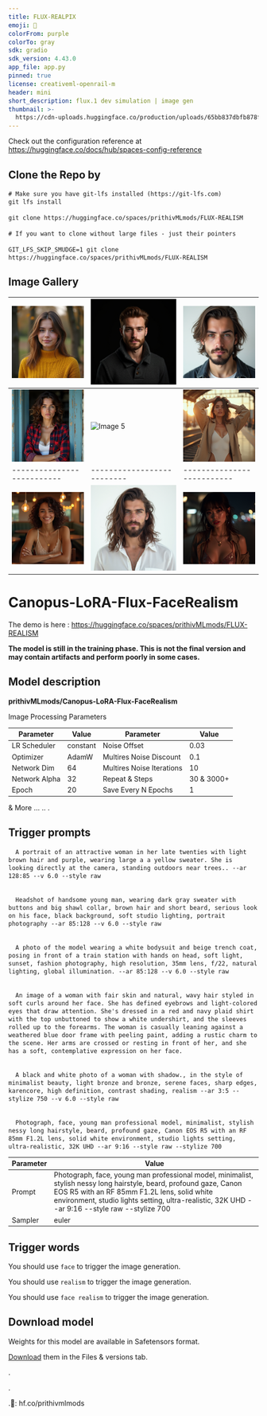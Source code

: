 ```yaml
---
title: FLUX-REALPIX
emoji: 🦁
colorFrom: purple
colorTo: gray
sdk: gradio
sdk_version: 4.43.0
app_file: app.py
pinned: true
license: creativeml-openrail-m
header: mini
short_description: flux.1 dev simulation | image gen
thumbnail: >-
  https://cdn-uploads.huggingface.co/production/uploads/65bb837dbfb878f46c77de4c/1db6J8flzIqatbTBTTvFq.png
---
```


Check out the configuration reference at https://huggingface.co/docs/hub/spaces-config-reference

## Clone the Repo by 

    # Make sure you have git-lfs installed (https://git-lfs.com)
    git lfs install
    
    git clone https://huggingface.co/spaces/prithivMLmods/FLUX-REALISM
    
    # If you want to clone without large files - just their pointers
    
    GIT_LFS_SKIP_SMUDGE=1 git clone https://huggingface.co/spaces/prithivMLmods/FLUX-REALISM


 ## Image Gallery

| ![Image 1](assets/11.png) | ![Image 2](assets/22.png) | ![Image 3](assets/33.png) |
|--------------------------|--------------------------|--------------------------|
| ![Image 4](assets/44.png) | ![Image 5](assets/55.png) | ![Image 6](assets/66.png) |
|--------------------------|--------------------------|--------------------------|
| ![Image 7](assets/77.png) | ![Image 8](assets/88.png) | ![Image 9](assets/99.png) |



# Canopus-LoRA-Flux-FaceRealism

The demo is here : https://huggingface.co/spaces/prithivMLmods/FLUX-REALISM


**The model is still in the training phase. This is not the final version and may contain artifacts and perform poorly in some cases.**

## Model description 

**prithivMLmods/Canopus-LoRA-Flux-FaceRealism**

Image Processing Parameters 

| Parameter                 | Value  | Parameter                 | Value  |
|---------------------------|--------|---------------------------|--------|
| LR Scheduler              | constant | Noise Offset              | 0.03   |
| Optimizer                 | AdamW  | Multires Noise Discount   | 0.1    |
| Network Dim               | 64     | Multires Noise Iterations | 10     |
| Network Alpha             | 32     | Repeat & Steps           | 30 & 3000+ |
| Epoch                     | 20     | Save Every N Epochs       | 1      |

& More
...
..
.

## Trigger prompts


      A portrait of an attractive woman in her late twenties with light brown hair and purple, wearing large a a yellow sweater. She is looking directly at the camera, standing outdoors near trees.. --ar 128:85 --v 6.0 --style raw

      
      Headshot of handsome young man, wearing dark gray sweater with buttons and big shawl collar, brown hair and short beard, serious look on his face, black background, soft studio lighting, portrait photography --ar 85:128 --v 6.0 --style raw
      
      
      A photo of the model wearing a white bodysuit and beige trench coat, posing in front of a train station with hands on head, soft light, sunset, fashion photography, high resolution, 35mm lens, f/22, natural lighting, global illumination. --ar 85:128 --v 6.0 --style raw
      
      
      An image of a woman with fair skin and natural, wavy hair styled in soft curls around her face. She has defined eyebrows and light-colored eyes that draw attention. She's dressed in a red and navy plaid shirt with the top unbuttoned to show a white undershirt, and the sleeves rolled up to the forearms. The woman is casually leaning against a weathered blue door frame with peeling paint, adding a rustic charm to the scene. Her arms are crossed or resting in front of her, and she has a soft, contemplative expression on her face.
      
      
      A black and white photo of a woman with shadow., in the style of minimalist beauty, light bronze and bronze, serene faces, sharp edges, karencore, high definition, contrast shading, realism --ar 3:5 --stylize 750 --v 6.0 --style raw
      
      
      Photograph, face, young man professional model, minimalist, stylish nessy long hairstyle, beard, profound gaze, Canon EOS R5 with an RF 85mm F1.2L lens, solid white environment, studio lights setting, ultra-realistic, 32K UHD --ar 9:16 --style raw --stylize 700


| Parameter       | Value                                                                                 |
|-----------------|---------------------------------------------------------------------------------------|
| Prompt          |  Photograph, face, young man professional model, minimalist, stylish nessy long hairstyle, beard, profound gaze, Canon EOS R5 with an RF 85mm F1.2L lens, solid white environment, studio lights setting, ultra-realistic, 32K UHD --ar 9:16 --style raw --stylize 700 |
| Sampler         | euler                                                                                 |

## Trigger words

You should use `face` to trigger the image generation.

You should use `realism` to trigger the image generation.

You should use `face realism` to trigger the image generation.


## Download model

Weights for this model are available in Safetensors format.

[Download](/prithivMLmods/Canopus-LoRA-Flux-FaceRealism/tree/main) them in the Files & versions tab.

.

.

.🤗: hf.co/prithivmlmods
